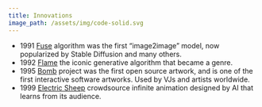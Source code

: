 ```yaml
---
title: Innovations
image_path: /assets/img/code-solid.svg
---
```

* 1991 [Fuse](https://scottdraves.com/fuse.html) algorithm was the first “image2image” model, now popularized by Stable Diffusion and many others.
* 1992 [Flame](https://scottdraves.com/flame) the iconic generative algorithm that became a genre.
* 1995 [Bomb](https://scottdraves.com/bomb.html) project was the first open source artwork, and is one of the first interactive software artworks. Used by VJs and artists worldwide.
* 1999 [Electric Sheep](https://scottdraves.com/sheep.html) crowdsource infinite animation designed by AI that learns from its audience.
